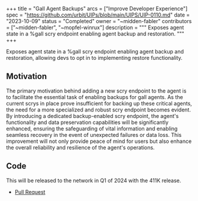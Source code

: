 +++
title = "Gall Agent Backups"
arcs = ["Improve Developer Experience"]
spec = "https://github.com/urbit/UIPs/blob/main/UIPS/UIP-0110.md"
date = "2023-10-09"
status = "Completed"
owner = "~midden-fabler"
contributors = ["~midden-fabler", "~mopfel-winrux"]
description = """
Exposes agent state in a %gall scry endpoint enabling agent backup and restoration.
"""
+++

Exposes agent state in a %gall scry endpoint enabling agent backup and restoration, allowing devs to opt in to implementing restore functionality.

## Motivation

The primary motivation behind adding a new scry endpoint to the agent is to
facilitate the essential task of enabling backups for gall agents. As the
current scrys in place prove insufficient for backing up these critical agents,
the need for a more specialized and robust scry endpoint becomes evident. By
introducing a dedicated backup-enabled scry endpoint, the agent's functionality
and data preservation capabilities will be significantly enhanced, ensuring the
safeguarding of vital information and enabling seamless recovery in the event of
unexpected failures or data loss. This improvement will not only provide peace
of mind for users but also enhance the overall reliability and resilience of the
agent's operations.

## Code

This will be released to the network in Q1 of 2024 with the 411K release.

- [Pull Request](https://github.com/urbit/urbit/pull/6785)
